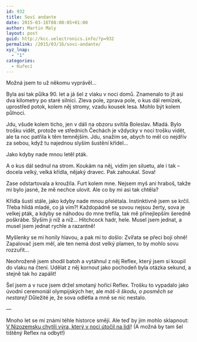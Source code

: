 ```yaml
---
id: 932
title: Soví andante
date: 2015-03-16T08:00:05+01:00
author: Martin Maly
layout: post
guid: http://kcc.uelectronics.info/?p=932
permalink: /2015/03/16/sovi-andante/
xyz_lnap:
  - "1"
categories:
  - Kuřecí
---
```

Možná jsem to už někomu vyprávěl&#8230;

Byla asi tak půlka 90. let a já šel z vlaku v noci domů. Znamenalo to jít asi dva kilometry po staré silnici. Zleva pole, zprava pole, o kus dál remízek, uprostřed potok, kolem něj stromy, vzadu kousek lesa. Mohlo být kolem půlnoci.

Jdu, všude kolem ticho, jen v dáli na obzoru svítila Boleslav. Mladá. Bylo trošku vidět, protože ve středních Čechách je vždycky v noci trošku vidět, ale ta noc patřila k těm temnějším. Jdu, snažím se, abych to měl co nejdřív za sebou, když tu najednou slyším šustění křídel&#8230;

Jako kdyby nade mnou letěl pták.

A o kus dál sednul na strom. Koukám na něj, vidím jen siluetu, ale i tak &#8211; docela velký, velká křídla, nějaký dravec. Pak zahoukal. Sova!

Zase odstartovala a kroužila. Furt kolem mne. Nejsem myš ani hraboš, takže mi bylo jasné, že mě nechce ulovit. Ale co by mi asi tak chtěla?

Křídla šustí stále, jako kdyby nade mnou přelétala. Instinktivně jsem se krčil. Třeba hlídá mladé, co já vím?! Každopádně se sovou nejsou žerty, sova je velkej pták, a kdyby se náhodou do mne trefila, tak mě přinejlepším šeredně poškrábe. Slyším ji níž a níž&#8230; Hitchcock hadr, hele. Musel jsem jednat, a musel jsem jednat rychle a razantně!

Myšlenky se mi honily hlavou, a pak mi to došlo: Zvířata se přeci bojí ohně! Zapalovač jsem měl, ale ten nemá dost velký plamen, to by mohlo sovu rozzuřit&#8230;

Neohroženě jsem shodil batoh a vytáhnul z něj Reflex, který jsem si koupil do vlaku na čtení. Udělat z něj kornout jako pochodeň byla otázka sekund, a stejně tak ho zapálit!

Šel jsem a v ruce jsem držel smotaný hořící Reflex. Trošku to vypadalo jako úvodní ceremoniál olympijských her, ale _máš-li škodu, o posměch se nestarej!_ Důležité je, že sova odlétla a mně se nic nestalo.

&#8212;

Mnoho let se mí známí téhle historce smějí. Ale teď by jim mohlo sklapnout: [V Nizozemsku chytili výra, který v noci útočil na lidi](http://zpravy.idnes.cz/utoky-vyra-velkeho-v-nizozemsku-dow-/zahranicni.aspx?c=A150314_080434_zahranicni_jw)! (A možná by tam šel tištěný Reflex na odbyt!)